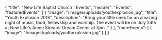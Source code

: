 {
"title": "New Life Baptist Church | Events",
  "header": "Events",
  "featuredEvents": [
    {
      "image": "/images/uploads/youthexplosion.jpg",
      "title": "Youth Explosion 2018",
      "description": "Bring your little ones for an amazing night of music, food, fellowship and worship. The event will be on July 24th at New Life's Annie Streater Dream Center at 7pm. "
    }
  ],
  "moreEvents": [
    {
      "image": "/images/uploads/youthexplosion.jpg"
    }
  ]
}

